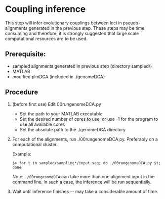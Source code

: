 # Coupling inference

This step will infer evolutionary couplings between loci in pseudo-alignments generated in the previous step. These steps may be time consuming and therefore, it is strongly suggested that large scale computational resources are to be used.

## Prerequisite:
* sampled alignments generated in previous step (directory sampled/)
* MATLAB
* modified plmDCA (included in ./genomeDCA)

## Procedure
1. (before first use) Edit 00rungenomeDCA.py
    * Set the path to your MATLAB executable
    * Set the desired number of cores to use, or use -1 for the program to use all available cores
    * Set the absolute path to the ./genomeDCA directory
2. For each of the alignments, run ./00rungenomeDCA.py. Preferably on a computational cluster.

    Example:

    `$> for t in sampled/sampling*/input.seq; do ./00rungenomeDCA.py $t; done`

    Note: `./00rungenomeDCA` can take more than one alignment input in the command line. In such a case, the inference will be run sequentially.
3. Wait until inference finishes -- may take a considerable amount of time.
